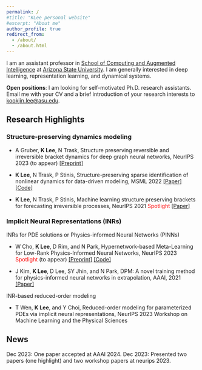 ```yaml
---
permalink: /
#title: "KLee personal website"
#excerpt: "About me"
author_profile: true
redirect_from: 
  - /about/
  - /about.html
---
```


I am an assistant professor in [School of Computing and Augmented Intelligence](https://scai.engineering.asu.edu/) at [Arizona State University](https://www.asu.edu/). I am generally interested in deep learning, representation learning, and dynamical systems.<br/> 

<b>Open positions</b>: I am looking for self-motivated Ph.D. research assistants. Email me with your CV and a brief introduction of your research interests to kookjin.lee@asu.edu.  


## Research Highlights

### Structure-preserving dynamics modeling 

- A Gruber, <b>K Lee</b>, N Trask, Structure preserving reversible and irreversible bracket dynamics for deep graph neural networks, NeurIPS 2023 (to appear) [[Preprint]](https://arxiv.org/abs/2305.15616)

- <b>K Lee</b>, N Trask, P Stinis, Structure-preserving sparse identification of nonlinear dynamics for data-driven modeling, MSML 2022 [[Paper]](https://proceedings.mlr.press/v190/lee22a/lee22a.pdf)[[Code]](https://github.com/klee44/NDSI)

- <b>K Lee</b>, N Trask, P Stinis, Machine learning structure preserving brackets for forecasting irreversible processes, NeurIPS 2021 <span style="color:red">Spotlight</span> [[Paper]](https://proceedings.neurips.cc/paper/2021/file/2d1bcedd27b586d2a9562a0f8e076b41-Paper.pdf)

### Implicit Neural Representations (INRs) 

INRs for PDE solutions or Physics-informed Neural Networks (PINNs)

- W Cho, <b>K Lee</b>, D Rim, and N Park,  Hypernetwork-based Meta-Learning for Low-Rank Physics-Informed Neural Networks, NeurIPS 2023 <span style="color:red">Spotlight</span> (to appear) [[Preprint]](https://arxiv.org/abs/2310.09528) [[Code]](https://github.com/WooJin-Cho/Hyper-LR-PINN)

- J Kim, <b>K Lee</b>, D Lee, SY Jhin, and N Park, DPM: A novel training method for physics-informed neural networks in extrapolation, AAAI, 2021 [[Paper]](https://ojs.aaai.org/index.php/AAAI/article/view/16992)

INR-based reduced-order modeling

- T Wen, <b>K Lee</b>, and Y Choi, Reduced-order modeling for parameterized PDEs via implicit neural representations, NeurIPS 2023 Workshop on Machine Learning and the Physical Sciences 

## News

Dec 2023: One paper accepted at AAAI 2024.
Dec 2023: Presented two papers (one highlight) and two workshop papers at neurips 2023.
